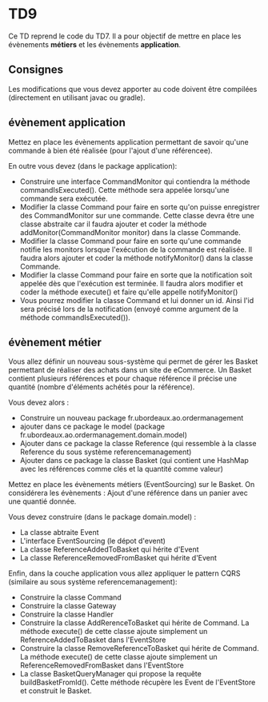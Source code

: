 # TD9

Ce TD reprend le code du TD7. Il a pour objectif de mettre en place les évènements **métiers** et les évènements **application**.

## Consignes

Les modifications que vous devez apporter au code doivent être compilées (directement en utilisant javac ou gradle).

## évènement application

Mettez en place les évènements application permettant de savoir qu'une commande à bien été réalisée (pour l'ajout d'une référencee).

En outre vous devez (dans le package application):

* Construire une interface CommandMonitor qui contiendra la méthode commandIsExecuted(). Cette méthode sera appelée lorsqu'une commande sera exécutée.
* Modifier la classe Command pour faire en sorte qu'on puisse enregistrer des CommandMonitor sur une commande. Cette classe devra être une classe abstraite car il faudra ajouter et coder la méthode addMonitor(CommandMonitor monitor) dans la classe Commande.
* Modifier la classe Command pour faire en sorte qu'une commande notifie les monitors lorsque l'exécution de la commande est réalisée. Il faudra alors ajouter et coder la méthode notifyMonitor() dans la classe Commande.
* Modifier la classe Command pour faire en sorte que la notification soit appelée dès que l'exécution est terminée. Il faudra alors modifier et coder la méthode execute() et faire qu'elle appelle notifyMonitor()
* Vous pourrez modifier la classe Command et lui donner un id. Ainsi l'id sera précisé lors de la notification (envoyé comme argument de la méthode commandIsExecuted()).

## évènement métier

Vous allez définir un nouveau sous-système qui permet de gérer les Basket permettant de réaliser des achats dans un site de eCommerce. Un Basket contient plusieurs références et pour chaque référence il précise une quantité (nombre d'éléments achétés pour la référence).

Vous devez alors :

* Construire un nouveau package fr.ubordeaux.ao.ordermanagement
* ajouter dans ce package le model (package fr.ubordeaux.ao.ordermanagement.domain.model)
* Ajouter dans ce package la classe Reference (qui ressemble à la classe Reference du sous système referencemanagement)
* Ajouter dans ce package la classe Basket (qui contient une HashMap avec les références comme clés et la quantité comme valeur)

Mettez en place les évènements métiers (EventSourcing) sur le Basket.
On considérera les évènements : Ajout d'une référence dans un panier avec une quantié donnée.

Vous devez construire (dans le package domain.model) :

* La classe abtraite Event
* L'interface EventSourcing (le dépot d'event)
* La classe ReferenceAddedToBasket qui hérite d'Event
* La classe ReferenceRemovedFromBasket qui hérite d'Event

Enfin, dans la couche application vous allez appliquer le pattern CQRS (similaire au sous système referencemanagement):

* Construire la classe Command
* Construire la classe Gateway
* Construire la classe Handler
* Construire la classe AddRerenceToBasket qui hérite de Command. La méthode execute() de cette classe ajoute simplement un ReferenceAddedToBasket dans l'EventStore
* Construire la classe RemoveReferenceToBasket qui hérite de Command. La méthode execute() de cette classe ajoute simplement un ReferenceRemovedFromBasket dans l'EventStore
* La classe BasketQueryManager qui propose la requête buildBasketFromId(). Cette méthode récupère les Event de l'EventStore et construit le Basket.
